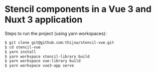 # Stencil components in a Vue 3 and Nuxt 3 application

Steps to run the project (using yarn workspaces):

```sh
$ git clone git@github.com:thijsw/stencil-vue.git
$ cd stencil-vue
$ yarn install
$ yarn workspace stencil-library build
$ yarn workspace vue-library build
$ yarn workspace vue3-app serve
```
